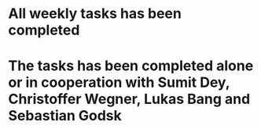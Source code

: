 # All weekly tasks has been completed 
# The tasks has been completed alone or in cooperation with Sumit Dey, Christoffer Wegner, Lukas Bang and Sebastian Godsk
